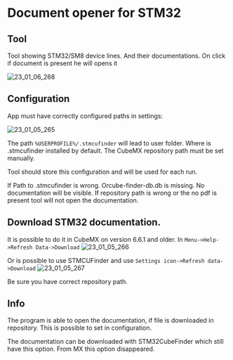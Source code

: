 # Document opener for STM32

## Tool

Tool showing STM32/SM8 device lines. And their documentations.
On click if document is present he will opens it

![23_01_06_268](https://user-images.githubusercontent.com/48834492/210958095-11756a88-0980-409b-823b-008045d37d25.png)

## Configuration

App must have correctly configured paths in settings:

![23_01_05_265](https://user-images.githubusercontent.com/48834492/210720849-3c5c4fa2-8999-4c84-a8ca-52c026501ac5.png)

The path `%USERPROFILE%/.stmcufinder` will lead to user folder. Where is .stmcufinder installed by default.
The CubeMX repository path must be set manually.

Tool should store this configuration and will be used for each run.

If Path to .stmcufinder is wrong. Orcube-finder-db.db is missing. No documentation will be visible.
If repository path is wrong or the no pdf is present tool will not open the documentation.

## Download STM32 documentation.

It is possible to do it in CubeMX on version 6.6.1 and older. In `Menu->Help->Refresh Data->Download`
![23_01_05_266](https://user-images.githubusercontent.com/48834492/210721747-cd0cd32b-dfa8-479d-a18a-28d16c2196b2.png)

Or is possible to use STMCUFinder and use `Settings icon->Refresh data->Download`
![23_01_05_267](https://user-images.githubusercontent.com/48834492/210721998-91e1673f-7821-4b39-993a-535218d756af.png)

Be sure you have correct repository path.

## Info

The program is able to open the documentation, if file is downloaded in repository.
This is possible to set in configuration.

The documentation can be downloaded with STM32CubeFinder which still have this option. From MX this option disappeared.

